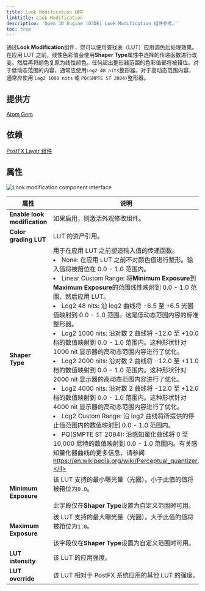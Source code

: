 ```yaml
---
title: Look Modification 组件
linktitle: Look Modification
description: 'Open 3D Engine (O3DE) Look Modification 组件参考。'
toc: true
---
```


通过**Look Modification**组件，您可以使用查找表（LUT）应用调色后处理效果。在应用 LUT 之前，线性色彩值会使用**Shaper Type**属性中选择的传递函数进行改变。然后再将颜色复原为线性颜色。任何超出整形器范围的色彩值都将被箝位。对于低动态范围的内容，通常应使用`Log2 48 nits`整形器。对于高动态范围内容，通常应使用 `Log2 1000 nits` 或 `PQ(SMPTE ST 2084)`整形器。

## 提供方 ##

[Atom Gem](/docs/user-guide/gems/reference/rendering/atom/atom/)

## 依赖

[PostFX Layer 组件](postfx-layer)

## 属性

![Look modification component interface](/images/user-guide/components/reference/atom/look-modification/component.png)

| 属性 | 说明 | 值 | 默认值 |
| - | - | - | - |
| **Enable look modification** | 如果启用，则激活外观修改组件。 | Boolean | `Disabled` |
| **Color grading LUT** | LUT 的资产引用。| LUT Asset | `None` |
| **Shaper Type** | 用于在应用 LUT 之前塑造输入值的传递函数。<li>None: 在应用 LUT 之前不对颜色值进行整形。输入值将被箝位在 0.0 - 1.0 范围内。</li><li>Linear Custom Range: 将**Minimum Exposure**到**Maximum Exposure**的范围线性映射到 0.0 - 1.0 范围，然后应用 LUT。</li><li>Log2 48 nits: 沿 log2 曲线将 -6.5 至 +6.5 光圈值映射到 0.0 - 1.0 范围。这是低动态范围内容的标准整形器。</li><li>Log2 1000 nits: 沿对数 2 曲线将 -12.0 至 +10.0 档的数值映射到 0.0 - 1.0 范围内。这种形状针对 1000 nit 显示器的高动态范围内容进行了优化。</li><li>Log2 2000 nits: 沿对数 2 曲线将 -12.0 至 +11.0 档的数值映射到 0.0 - 1.0 范围内。这种形状针对 2000 nit 显示器的高动态范围内容进行了优化。</li><li>Log2 4000 nits: 沿对数 2 曲线将 -12.0 至 +12.0 档的数值映射到 0.0 - 1.0 范围内。这种形状针对 4000 nit 显示器的高动态范围内容进行了优化。</li><li>Log2 Custom Range: 沿 log2 曲线将所提供的停止值范围内的数值映射到 0.0 - 1.0 范围内。</li><li>PQ(SMPTE ST 2084): 沿感知量化曲线将 0 至 10,000 尼特的数值映射到 0.0 - 1.0 范围内。有关感知量化器曲线的更多信息，请参阅 https://en.wikipedia.org/wiki/Perceptual_quantizer.</li>|`None`,<br><nobr>`Linear Custom Range`</nobr>,<br>`Log2 48 nits`,<br>`Log2 1000 nits`,<br>`Log2 2000 nits`,<br>`Log2 4000 nits`,<br>`Log2 Custom Range`,<br>`PQ(SMPTE ST 2084)`| `Log2 48 nits` |
| **Minimum Exposure** | 该 LUT 支持的最小曝光量（光圈）。小于此值的值将被箝位为`0.0`。<br><br> 此字段仅在**Shaper Type**设置为自定义范围时可用。 | -50.0 - 0.0 | `-6.5` |
| **Maximum Exposure** | 该 LUT 支持的最大曝光量（光圈）。大于此值的值将被箝位为`1.0`。 <br><br> 该字段仅在**Shaper Type**设置为自定义范围时可用。 | 0.0 - 50.0 | `6.5` |
| **LUT intensity** | 该 LUT 的应用强度。 | 0.0 - 1.0 | `1.0` |
| **LUT override** | 该 LUT 相对于 PostFX 系统应用的其他 LUT 的强度。 | 0.0 - 1.0 | `1.0` |
